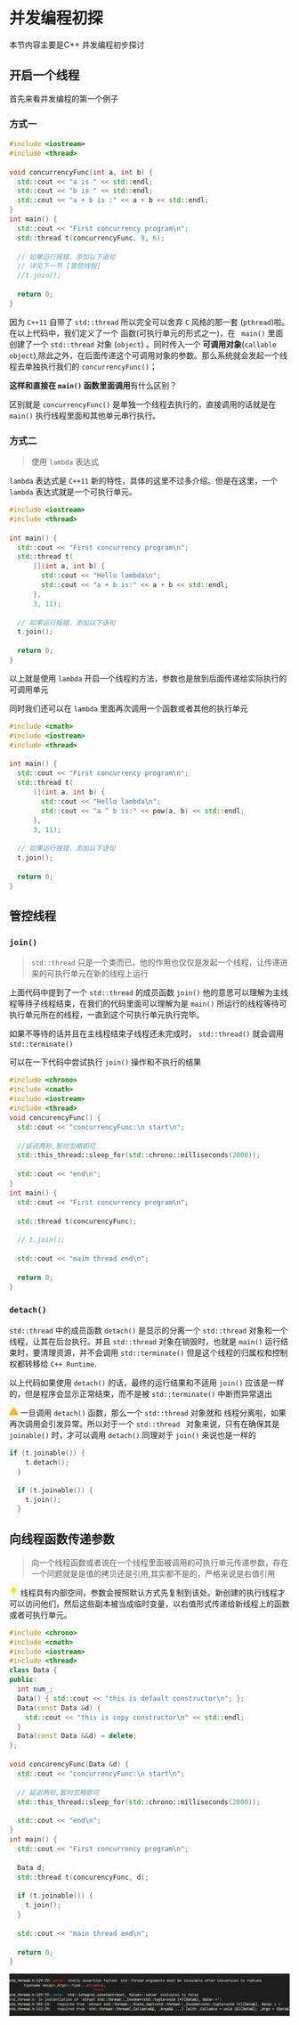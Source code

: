 # 并发编程初探
本节内容主要是C++ 并发编程初步探讨
## 开启一个线程

首先来看并发编程的第一个例子
### 方式一
```cpp
#include <iostream>
#include <thread>

void concurrencyFunc(int a, int b) {
  std::cout << "a is " << std::endl;
  std::cout << "b is " << std::endl;
  std::cout << "a + b is :" << a + b << std::endl;
}
int main() {
  std::cout << "First concurrency program\n";
  std::thread t(concurrencyFunc, 9, 6);

  // 如果运行报错，添加以下语句
  // 详见下一节 [管控线程]
  //t.join();

  return 0;
}
```
因为 `C++11` 自带了 `std::thread` 所以完全可以舍弃 `C` 风格的那一套 (`pthread`)啦。
在以上代码中，我们定义了一个 函数(可执行单元的形式之一)，在 ` main()` 里面创建了一个 `std::thread` 对象 (`object`) 。同时传入一个 **可调用对象**(`callable object`),除此之外，在后面传递这个可调用对象的参数。那么系统就会发起一个线程去单独执行我们的  `concurrencyFunc()`；  

**这样和直接在 `main()` 函数里面调用**有什么区别？

区别就是 `concurrencyFunc()` 是单独一个线程去执行的，直接调用的话就是在 `main()` 执行线程里面和其他单元串行执行。

### 方式二
> 使用 `lambda` 表达式

`lambda` 表达式是 `C++11` 新的特性，具体的这里不过多介绍。但是在这里，一个 `lambda` 表达式就是一个可执行单元。
```cpp
#include <iostream>
#include <thread>

int main() {
  std::cout << "First concurrency program\n";
  std::thread t(
      [](int a, int b) {
        std::cout << "Hello lambda\n";
        std::cout << "a + b is:" << a + b << std::endl;
      },
      3, 11);

  // 如果运行报错，添加以下语句
  t.join();

  return 0;
}
```
以上就是使用  `lambda` 开启一个线程的方法，参数也是放到后面传递给实际执行的可调用单元

同时我们还可以在 `lambda` 里面再次调用一个函数或者其他的执行单元

```cpp
#include <cmath>
#include <iostream>
#include <thread>

int main() {
  std::cout << "First concurrency program\n";
  std::thread t(
      [](int a, int b) {
        std::cout << "Hello lambda\n";
        std::cout << "a ^ b is:" << pow(a, b) << std::endl;
      },
      3, 11);

  // 如果运行报错，添加以下语句
  t.join();

  return 0;
}
````



## 管控线程
###  `join()`
> `std::thread` 只是一个类而已，他的作用也仅仅是发起一个线程，让传递进来的可执行单元在新的线程上运行


上面代码中提到了一个 `std::thread` 的成员函数  `join()` 他的意思可以理解为主线程等待子线程结束，在我们的代码里面可以理解为是 `main()` 所运行的线程等待可执行单元所在的线程，一直到这个可执行单元执行完毕。

如果不等待的话并且在主线程结束子线程还未完成时， `std::thread()` 就会调用 `std::terminate()` 

可以在一下代码中尝试执行 `join()` 操作和不执行的结果

```cpp
#include <chrono>
#include <cmath>
#include <iostream>
#include <thread>
void concurencyFunc() {
  std::cout << "concurrencyFunc:\n start\n";

  //延迟两秒,暂时忽略即可
  std::this_thread::sleep_for(std::chrono::milliseconds(2000));

  std::cout << "end\n";
}
int main() {
  std::cout << "First concurrency program\n";

  std::thread t(concurencyFunc);

  // t.join();

  std::cout << "main thread end\n";

  return 0;
}
```
### `detach()`
`std::thread` 中的成员函数 `detach()` 是显示的分离一个  `std::thread` 对象和一个线程，让其在后台执行。并且 `std::thread` 对象在销毁时，也就是 `main()` 运行结束时，要清理资源，并不会调用 `std::terminate()` 但是这个线程的归属权和控制权都转移给 `C++ Runtime`.

以上代码如果使用  `detach()` 的话，最终的运行结果和不适用 `join()` 应该是一样的，但是程序会显示正常结束，而不是被 `std::terminate()` 中断而异常退出

<svg t="1662886891580" class="icon" viewBox="0 0 1024 1024" version="1.1" xmlns="http://www.w3.org/2000/svg" p-id="1376" width="16" height="16"><path d="M1001.661867 796.544c48.896 84.906667 7.68 157.013333-87.552 157.013333H110.781867c-97.834667 0-139.050667-69.504-90.112-157.013333l401.664-666.88c48.896-87.552 128.725333-87.552 177.664 0l401.664 666.88zM479.165867 296.533333v341.333334a32 32 0 1 0 64 0v-341.333334a32 32 0 1 0-64 0z m0 469.333334v42.666666a32 32 0 1 0 64 0v-42.666666a32 32 0 1 0-64 0z" fill="#FAAD14" p-id="1377"></path></svg>
一旦调用 `detach()` 函数，那么一个  `std::thread` 对象就和 线程分离啦，如果再次调用会引发异常。所以对于一个 `std::thread ` 对象来说，只有在确保其是 `joinable()` 时，才可以调用 `detach()`.同理对于 `join()` 来说也是一样的

```cpp
if (t.joinable()) {
    t.detach();
  }

  if (t.joinable()) {
    t.join();
  }
  ```
  ## 向线程函数传递参数

> 向一个线程函数或者说在一个线程里面被调用的可执行单元传递参数，存在一个问题就是是值的拷贝还是引用,其实都不是的，严格来说是右值引用

<svg t="1662887365430" class="icon" viewBox="0 0 1024 1024" version="1.1" xmlns="http://www.w3.org/2000/svg" p-id="2349" width="16" height="16"><path d="M816.782031 265.847787c15.375821 36.07052 24.247235 70.074985 26.612195 102.009302 2.36803 31.934317 0.593543 61.3513-5.319369 88.256066-5.917005 26.909883-14.489601 51.004651-25.728021 72.297606-11.23535 21.287839-22.913811 39.916105-35.037428 55.880705-12.123617 15.9646-23.50633 29.123294-34.153255 39.47506-10.645901 10.347672-18.036529 17.293875-22.176999 20.840654-5.911888 5.323239-11.383736 9.317203-16.41145 11.975752-5.024644 2.664689-9.45984 4.882194-13.306609 6.652514-3.841653 1.77646-7.540037 3.846608-11.087988 6.211469-3.546928 2.364861-7.093856 6.206352-10.641808 11.529591-7.688422 11.234879-13.605427 22.176069-17.741804 32.822546-4.141494 10.641361-7.688422 20.993127-10.646925 31.046087-2.958502 8.277524-6.210706 15.07637-9.758657 20.399609-3.546928 5.323239-7.389604 10.05296-11.530075 14.193257-4.72992 4.729721-9.463933 8.575306-14.193853 11.529591L410.505255 790.967596c-4.72992-2.954285-9.166138-6.798846-13.305586-11.529591-4.140471-4.140297-8.277871-9.463536-12.418342-15.9646-4.141494-6.506181-7.688422-14.786775-10.646925-24.840758-5.911888-17.147542-13.158223-30.898731-21.729796-41.246403-8.576689-10.347672-19.665701-20.551058-33.264987-30.605042-9.464956-7.093559-20.25822-16.558118-32.381837-28.381397-12.123617-11.828396-24.095779-25.722848-35.925695-41.692564-11.828893-15.9646-23.065266-33.851992-33.706051-53.6632-10.646925-19.811208-19.22259-41.545208-25.728021-65.197908-6.50236-23.652699-10.34913-48.934502-11.531098-75.839269-1.181968-26.909883 1.476693-55.145971 7.982123-84.715427 10.053382-47.305399 27.500462-87.074148 52.337146-119.302153 24.839754-32.229029 52.633917-58.104349 83.387605-77.615729 30.748572-19.516496 62.535843-33.56342 95.359767-42.133609 32.817784-8.576329 62.535843-12.863982 89.148038-12.863982 27.794163 0 56.771317 3.841491 86.931464 11.529591 30.163216 7.688099 59.287733 19.664875 87.37662 35.928281 28.094004 16.259312 53.817932 36.95875 77.176899 62.092174C782.926571 200.057385 801.997705 230.366691 816.782031 265.847787zM624.290056 845.966211l0 9.758248c0 2.954285 0.147362 6.206352 0.441063 9.758248 0.294725 3.546779 0.447204 7.093559 0.447204 10.641361-0.594566 11.234879-3.699407 23.505343-9.317594 36.810371-5.617163 13.30605-16.410427 22.916942-32.37672 28.828582-6.505431 2.369977-14.930664 5.770424-25.282864 10.205433-10.348107 4.435009-25.87129 6.652514-46.571596 6.652514-17.741804 0-32.37672-2.071172-43.906795-6.211469-11.535192-4.140297-20.552944-6.79987-27.059398-7.981788-8.277871-1.77646-14.930664-5.470595-19.959402-11.087523-5.024644-5.617951-8.87039-11.975752-11.530075-19.070334-2.663778-7.099698-4.287833-14.341636-4.881375-21.735024-0.589449-7.393387-0.884174-14.045901-0.884174-19.958564l0-27.499307L624.290056 845.966211z" p-id="2350" fill="#f4ea29"></path></svg>
线程具有内部空间，参数会按照默认方式先复制到该处。新创建的执行线程才可以访问他们，然后这些副本被当成临时变量，以右值形式传递给新线程上的函数或者可执行单元。
```cpp
#include <chrono>
#include <cmath>
#include <iostream>
#include <thread>
class Data {
public:
  int num_;
  Data() { std::cout << "this is default constructor\n"; };
  Data(const Data &d) {
    std::cout << "this is copy constructor\n" << std::endl;
  }
  Data(const Data &&d) = delete;
};

void concurencyFunc(Data &d) {
  std::cout << "concurrencyFunc:\n start\n";

  // 延迟两秒,暂时忽略即可
  std::this_thread::sleep_for(std::chrono::milliseconds(2000));

  std::cout << "end\n";
}
int main() {
  std::cout << "First concurrency program\n";

  Data d;
  std::thread t(concurencyFunc, d);

  if (t.joinable()) {
    t.join();
  }

  std::cout << "main thread end\n";

  return 0;
}

```
![1662887808892](image/getting-started/1662887808892.png)





